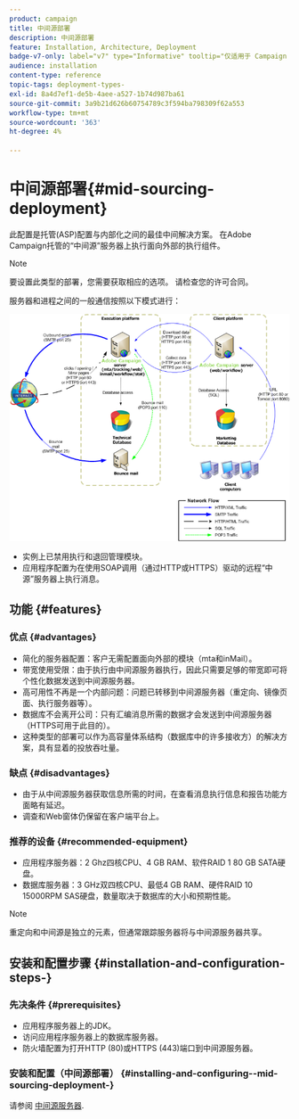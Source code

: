 ```yaml
---
product: campaign
title: 中间源部署
description: 中间源部署
feature: Installation, Architecture, Deployment
badge-v7-only: label="v7" type="Informative" tooltip="仅适用于 Campaign Classic v7"
audience: installation
content-type: reference
topic-tags: deployment-types-
exl-id: 8a4d7ef1-de5b-4aee-a527-1b74d987ba61
source-git-commit: 3a9b21d626b60754789c3f594ba798309f62a553
workflow-type: tm+mt
source-wordcount: '363'
ht-degree: 4%

---
```


# 中间源部署{#mid-sourcing-deployment}



此配置是托管(ASP)配置与内部化之间的最佳中间解决方案。 在Adobe Campaign托管的“中间源”服务器上执行面向外部的执行组件。

>[!NOTE]
>
>要设置此类型的部署，您需要获取相应的选项。 请检查您的许可合同。

服务器和进程之间的一般通信按照以下模式进行：

![](assets/s_ncs_install_midsourcing.png)

* 实例上已禁用执行和退回管理模块。
* 应用程序配置为在使用SOAP调用（通过HTTP或HTTPS）驱动的远程“中源”服务器上执行消息。

## 功能 {#features}

### 优点 {#advantages}

* 简化的服务器配置：客户无需配置面向外部的模块（mta和inMail）。
* 带宽使用受限：由于执行由中间源服务器执行，因此只需要足够的带宽即可将个性化数据发送到中间源服务器。
* 高可用性不再是一个内部问题：问题已转移到中间源服务器（重定向、镜像页面、执行服务器等）。
* 数据库不会离开公司：只有汇编消息所需的数据才会发送到中间源服务器（HTTPS可用于此目的）。
* 这种类型的部署可以作为高容量体系结构（数据库中的许多接收方）的解决方案，具有显着的投放吞吐量。

### 缺点 {#disadvantages}

* 由于从中间源服务器获取信息所需的时间，在查看消息执行信息和报告功能方面略有延迟。
* 调查和Web窗体仍保留在客户端平台上。

### 推荐的设备 {#recommended-equipment}

* 应用程序服务器：2 Ghz四核CPU、4 GB RAM、软件RAID 1 80 GB SATA硬盘。
* 数据库服务器：3 GHz双四核CPU、最低4 GB RAM、硬件RAID 10 15000RPM SAS硬盘，数量取决于数据库的大小和预期性能。

>[!NOTE]
>
>重定向和中间源是独立的元素，但通常跟踪服务器将与中间源服务器共享。

## 安装和配置步骤 {#installation-and-configuration-steps-}

### 先决条件 {#prerequisites}

* 应用程序服务器上的JDK。
* 访问应用程序服务器上的数据库服务器。
* 防火墙配置为打开HTTP (80)或HTTPS (443)端口到中间源服务器。

### 安装和配置（中间源部署） {#installing-and-configuring--mid-sourcing-deployment-}

请参阅 [中间源服务器](../../installation/using/mid-sourcing-server.md).
